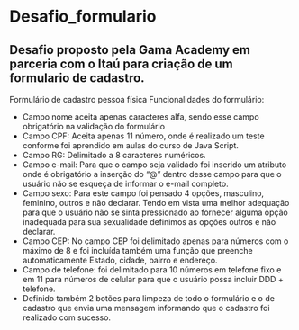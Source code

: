 # Desafio_formulario
Desafio proposto pela Gama Academy em parceria com o Itaú para criação de um formulario de cadastro. 
---------------------------------------------------------------------------------------------------------------------------
Formulário de cadastro pessoa física
Funcionalidades do formulário:
- Campo nome aceita apenas caracteres alfa, sendo esse campo obrigatório na validação do formulário
- Campo CPF: Aceita apenas 11 número, onde é realizado um teste conforme foi aprendido em aulas do curso de Java Script.
- Campo RG: Delimitado a 8 caracteres numéricos. 
-  Campo e-mail: Para que o campo seja validado foi inserido um atributo onde é obrigatório  a inserção do “@” dentro desse campo para que o usuário não se esqueça de informar o e-mail completo.
- Campo sexo: Para este campo foi pensado 4 opções, masculino, feminino, outros e não declarar. Tendo em vista uma melhor adequação para que o usuário não se sinta pressionado ao fornecer alguma opção inadequada para sua sexualidade definimos as opções outros e não declarar.
- Campo CEP: No campo CEP foi delimitado apenas para números com o máximo de 8 e foi incluída também uma função que preenche automaticamente Estado, cidade, bairro e endereço.
- Campo de telefone: foi delimitado para 10 números em telefone fixo e em 11 para números de celular para que o usuário possa incluir DDD + telefone.
- Definido também 2 botões para limpeza de todo o formulário e o de cadastro que envia uma mensagem informando que o cadastro foi realizado com sucesso.

